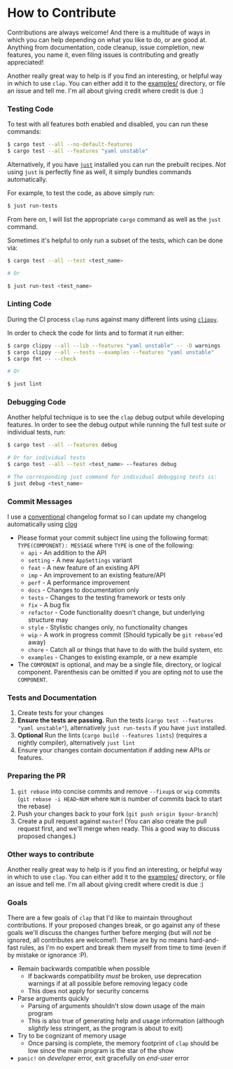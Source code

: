 # How to Contribute

Contributions are always welcome! And there is a multitude of ways in which you can help depending on what you like to do, or are good at. Anything from documentation, code cleanup, issue completion, new features, you name it, even filing issues is contributing and greatly appreciated!

Another really great way to help is if you find an interesting, or helpful way in which to use `clap`. You can either add it to the [examples/](examples) directory, or file an issue and tell me. I'm all about giving credit where credit is due :)

### Testing Code

To test with all features both enabled and disabled, you can run these commands:

```sh
$ cargo test --all --no-default-features
$ cargo test --all --features "yaml unstable"
```

Alternatively, if you have [`just`](https://github.com/casey/just) installed you can run the prebuilt recipes. *Not* using `just` is perfectly fine as well, it simply bundles commands automatically.

For example, to test the code, as above simply run:

```sh
$ just run-tests
```

From here on, I will list the appropriate `cargo` command as well as the `just` command.

Sometimes it's helpful to only run a subset of the tests, which can be done via:

```sh
$ cargo test --all --test <test_name>

# Or

$ just run-test <test_name>
```

### Linting Code

During the CI process `clap` runs against many different lints using [`clippy`](https://github.com/rust-lang/rust-clippy).

In order to check the code for lints and to format it run either:

```sh
$ cargo clippy --all --lib --features "yaml unstable" -- -D warnings
$ cargo clippy --all --tests --examples --features "yaml unstable"
$ cargo fmt -- --check

# Or

$ just lint
```

### Debugging Code

Another helpful technique is to see the `clap` debug output while developing features. In order to see the debug output while running the full test suite or individual tests, run:

```sh
$ cargo test --all --features debug

# Or for individual tests
$ cargo test --all --test <test_name> --features debug

# The corresponding just command for individual debugging tests is:
$ just debug <test_name>
```

### Commit Messages

I use a [conventional](https://github.com/ajoslin/conventional-changelog/blob/a5505865ff3dd710cf757f50530e73ef0ca641da/conventions/angular.md) changelog format so I can update my changelog automatically using [clog](https://github.com/clog-tool/clog-cli)

 * Please format your commit subject line using the following format: `TYPE(COMPONENT): MESSAGE` where `TYPE` is one of the following:
    - `api`  - An addition to the API
    - `setting` - A new `AppSettings` variant
    - `feat` - A new feature of an existing API
    - `imp`  - An improvement to an existing feature/API
    - `perf` - A performance improvement
    - `docs` - Changes to documentation only
    - `tests` - Changes to the testing framework or tests only
    - `fix` - A bug fix
    - `refactor` - Code functionality doesn't change, but underlying structure may
    - `style` - Stylistic changes only, no functionality changes
    - `wip` - A work in progress commit (Should typically be `git rebase`'ed away)
    - `chore` - Catch all or things that have to do with the build system, etc
    - `examples` - Changes to existing example, or a new example
 * The `COMPONENT` is optional, and may be a single file, directory, or logical component. Parenthesis can be omitted if you are opting not to use the `COMPONENT`.

### Tests and Documentation

1. Create tests for your changes
2. **Ensure the tests are passing.** Run the tests (`cargo test --features "yaml unstable"`), alternatively `just run-tests` if you have `just` installed.
3. **Optional** Run the lints (`cargo build --features lints`) (requires a nightly compiler), alternatively `just lint`
4. Ensure your changes contain documentation if adding new APIs or features.

### Preparing the PR

1. `git rebase` into concise commits and remove `--fixup`s or `wip` commits (`git rebase -i HEAD~NUM` where `NUM` is number of commits back to start the rebase)
2. Push your changes back to your fork (`git push origin $your-branch`)
3. Create a pull request against `master`! (You can also create the pull request first, and we'll merge when ready. This a good way to discuss proposed changes.)

### Other ways to contribute

Another really great way to help is if you find an interesting, or helpful way in which to use `clap`. You can either add it to the [examples/](../examples) directory, or file an issue and tell me. I'm all about giving credit where credit is due :)

### Goals

There are a few goals of `clap` that I'd like to maintain throughout contributions. If your proposed changes break, or go against any of these goals we'll discuss the changes further before merging (but will *not* be ignored, all contributes are welcome!). These are by no means hard-and-fast rules, as I'm no expert and break them myself from time to time (even if by mistake or ignorance :P).

* Remain backwards compatible when possible
  - If backwards compatibility *must* be broken, use deprecation warnings if at all possible before removing legacy code
  - This does not apply for security concerns
* Parse arguments quickly
  - Parsing of arguments shouldn't slow down usage of the main program
  - This is also true of generating help and usage information (although *slightly* less stringent, as the program is about to exit)
* Try to be cognizant of memory usage
  - Once parsing is complete, the memory footprint of `clap` should be low since the  main program is the star of the show
* `panic!` on *developer* error, exit gracefully on *end-user* error
